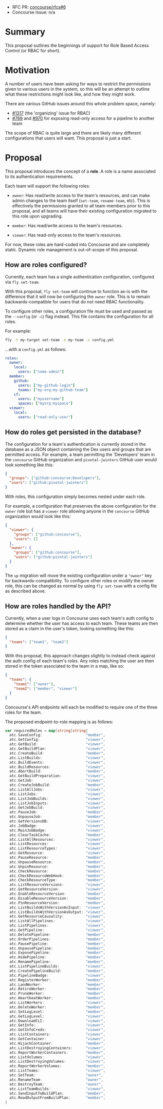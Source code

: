 * RFC PR: [concourse/rfcs#6](https://github.com/concourse/rfcs/pull/6)
* Concourse Issue: n/a

# Summary

This proposal outlines the beginnings of support for Role Based Access Control
(or RBAC for short).


# Motivation

A number of users have been asking for ways to restrict the permissions given
to various users in the system, so this will be an attempt to outline what
these restrictions might look like, and how they might work.

There are various GitHub issues around this whole problem space, namely:

* [#1317](https://github.com/concourse/concourse/issues/1317) (the 'organizing'
  issue for RBAC)
* [#769](https://github.com/concourse/concourse/issues/769) and
  [#970](https://github.com/concourse/concourse/issues/970) for exposing
  read-only access for a pipeline to another team

The scope of RBAC is quite large and there are likely many different
configurations that users will want. This proposal is just a start.


# Proposal

This proposal introduces the concept of a **role**. A role is a name associated
to its authentication requirements.

Each team will support the following roles:

* `owner`: Has read/write access to the team's resources, and can make admin
  changes to the team itself (`set-team`, `rename-team`, etc). This is
  effectively the permissions granted to all team-members prior to this
  proposal, and all teams will have their existing configuration migrated to
  this role upon upgrading.

* `member`: Has read/write access to the team's resources.

* `viewer`: Has read-only access to the team's resources.

For now, these roles are hard-coded into Concourse and are completely static.
Dynamic role management is out-of-scope of this proposal.


## How are roles configured?

Currently, each team has a single authentication configuration, configured via
`fly set-team`.

With this proposal, `fly set-team` will continue to function as-is with the
difference that it will now be configuring the `owner` role. This is to remain
backwards-compatible for users that do not need RBAC functionality.

To configure other roles, a configuration file must be used and passed as the
`--config` (or `-c`) flag instead. This file contains the configuration for all
roles.

For example:

```sh
fly -t my-target set-team -n my-team -c config.yml
```

...with a `config.yml` as follows:

```yaml
roles: 
  owner:
    local: 
      users: ["some-admin"]
  member:
    github: 
      users: ["my-github-login"]
      teams: ["my-org:my-github-team"]
    cf: 
      users: ["myusername"]
      spaces: ["myorg:myspace"]
  viewer:
    local:
      users: ["read-only-user"]
```


## How do roles get persisted in the database?

The configuration for a team's authentication is currently stored in the
database as a JSON object containing the Dex users and groups that are
permitted access. For example, a team permitting the 'Developers' team in the
`concourse` GitHub organization and `pivotal-jwinters` GitHub user would look
something like this:

```json
{
  "groups": ["github:concourse:Developers"],
  "users": ["github:pivotal-jwinters"]
}
```

With roles, this configuration simply becomes nested under each role.

For example, a configuration that preserves the above configuration for the
`owner` role but has a `viewer` role allowing anyone in the `concourse` GitHub
organization would look like this:

```json
{
  "viewer": {
    "groups": ["github:concourse"],
    "users": []
  },
  "owner": {
    "groups": ["github:concourse"],
    "users": ["github:pivotal-jwinters"]
  }
}
```

The `up` migration will move the existing configuration under a `"owner"` key
for backwards-compatibility. To configure other roles or modify the owner role,
this can be changed as normal by using `fly set-team` with a config file as
described above.


## How are roles handled by the API?

Currently, when a user logs in Concourse uses each team's auth config to
determine whether the user has access to each team. These teams are then stored
as a claim in the user's token, looking something like this:

```json
{
  "teams": ["team1", "team2"]
}
```

With this proposal, this approach changes slightly to instead check against the
auth config of each team's *roles*. Any roles matching the user are then stored
in the token associated to the team in a map, like so:

```json
{
  "teams": {
    "team1": ["owner"],
    "team2": ["member", "viewer"]
  }
}
```

Concourse's API endpoints will each be modified to require one of the three
roles for the team.

The proposed endpoint-to-role mapping is as follows:

```go
var requiredRoles = map[string]string{
  atc.SaveConfig:                    "member",
  atc.GetConfig:                     "viewer",
  atc.GetBuild:                      "viewer",
  atc.GetBuildPlan:                  "viewer",
  atc.CreateBuild:                   "member",
  atc.ListBuilds:                    "viewer",
  atc.BuildEvents:                   "viewer",
  atc.BuildResources:                "viewer",
  atc.AbortBuild:                    "member",
  atc.GetBuildPreparation:           "viewer",
  atc.GetJob:                        "viewer",
  atc.CreateJobBuild:                "member",
  atc.ListAllJobs:                   "viewer",
  atc.ListJobs:                      "viewer",
  atc.ListJobBuilds:                 "viewer",
  atc.ListJobInputs:                 "viewer",
  atc.GetJobBuild:                   "viewer",
  atc.PauseJob:                      "member",
  atc.UnpauseJob:                    "member",
  atc.GetVersionsDB:                 "viewer",
  atc.JobBadge:                      "viewer",
  atc.MainJobBadge:                  "viewer",
  atc.ClearTaskCache:                "member",
  atc.ListAllResources:              "viewer",
  atc.ListResources:                 "viewer",
  atc.ListResourceTypes:             "viewer",
  atc.GetResource:                   "viewer",
  atc.PauseResource:                 "member",
  atc.UnpauseResource:               "member",
  atc.UnpinResource:                 "member",
  atc.CheckResource:                 "member",
  atc.CheckResourceWebHook:          "member",
  atc.CheckResourceType:             "member",
  atc.ListResourceVersions:          "viewer",
  atc.GetResourceVersion:            "viewer",
  atc.EnableResourceVersion:         "member",
  atc.DisableResourceVersion:        "member",
  atc.PinResourceVersion:            "member",
  atc.ListBuildsWithVersionAsInput:  "viewer",
  atc.ListBuildsWithVersionAsOutput: "viewer",
  atc.GetResourceCausality:          "viewer",
  atc.ListAllPipelines:              "viewer",
  atc.ListPipelines:                 "viewer",
  atc.GetPipeline:                   "viewer",
  atc.DeletePipeline:                "member",
  atc.OrderPipelines:                "member",
  atc.PausePipeline:                 "member",
  atc.UnpausePipeline:               "member",
  atc.ExposePipeline:                "member",
  atc.HidePipeline:                  "member",
  atc.RenamePipeline:                "member",
  atc.ListPipelineBuilds:            "viewer",
  atc.CreatePipelineBuild:           "member",
  atc.PipelineBadge:                 "viewer",
  atc.RegisterWorker:                "member",
  atc.LandWorker:                    "member",
  atc.RetireWorker:                  "member",
  atc.PruneWorker:                   "member",
  atc.HeartbeatWorker:               "member",
  atc.ListWorkers:                   "viewer",
  atc.DeleteWorker:                  "member",
  atc.SetLogLevel:                   "member",
  atc.GetLogLevel:                   "viewer",
  atc.DownloadCLI:                   "viewer",
  atc.GetInfo:                       "viewer",
  atc.GetInfoCreds:                  "viewer",
  atc.ListContainers:                "viewer",
  atc.GetContainer:                  "viewer",
  atc.HijackContainer:               "member",
  atc.ListDestroyingContainers:      "viewer",
  atc.ReportWorkerContainers:        "member",
  atc.ListVolumes:                   "viewer",
  atc.ListDestroyingVolumes:         "viewer",
  atc.ReportWorkerVolumes:           "member",
  atc.ListTeams:                     "viewer",
  atc.SetTeam:                       "owner",
  atc.RenameTeam:                    "owner",
  atc.DestroyTeam:                   "owner",
  atc.ListTeamBuilds:                "viewer",
  atc.SendInputToBuildPlan:          "member",
  atc.ReadOutputFromBuildPlan:       "member",
}
```
